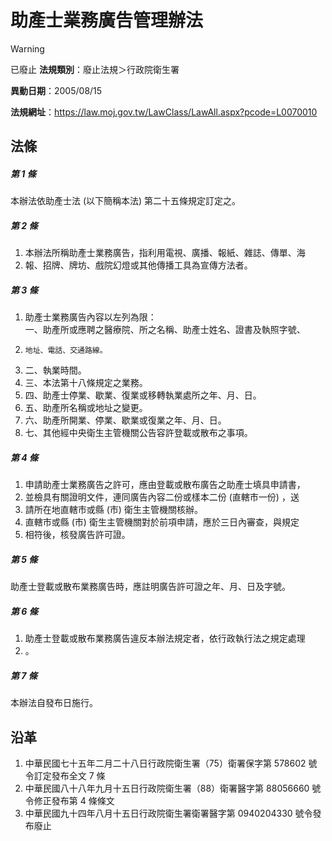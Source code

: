 # 助產士業務廣告管理辦法


> [!WARNING]
> 已廢止
**法規類別**：廢止法規＞行政院衛生署

**異動日期**：2005/08/15  

**法規網址**：https://law.moj.gov.tw/LawClass/LawAll.aspx?pcode=L0070010



## 法條
##### 第 1 條
本辦法依助產士法 (以下簡稱本法) 第二十五條規定訂定之。

##### 第 2 條
1. 本辦法所稱助產士業務廣告，指利用電視、廣播、報紙、雜誌、傳單、海
1. 報、招牌、牌坊、戲院幻燈或其他傳播工具為宣傳方法者。

##### 第 3 條
1. 助產士業務廣告內容以左列為限：  
一、助產所或應聘之醫療院、所之名稱、助產士姓名、證書及執照字號、
1.     地址、電話、交通路線。
1. 二、執業時間。
1. 三、本法第十八條規定之業務。
1. 四、助產士停業、歇業、復業或移轉執業處所之年、月、日。
1. 五、助產所名稱或地址之變更。
1. 六、助產所開業、停業、歇業或復業之年、月、日。
1. 七、其他經中央衛生主管機關公告容許登載或散布之事項。

##### 第 4 條
1. 申請助產士業務廣告之許可，應由登載或散布廣告之助產士填具申請書，
1. 並檢具有關證明文件，連同廣告內容二份或樣本二份 (直轄市一份) ，送
1. 請所在地直轄市或縣 (市) 衛生主管機關核辦。
1. 直轄市或縣 (市) 衛生主管機關對於前項申請，應於三日內審查，與規定
1. 相符後，核發廣告許可證。

##### 第 5 條
助產士登載或散布業務廣告時，應註明廣告許可證之年、月、日及字號。

##### 第 6 條
1. 助產士登載或散布業務廣告違反本辦法規定者，依行政執行法之規定處理
1. 。

##### 第 7 條
本辦法自發布日施行。

## 沿革
1. 中華民國七十五年二月二十八日行政院衛生署（75）衛署保字第 578602 號令訂定發布全文 7 條
1. 中華民國八十八年九月十五日行政院衛生署（88）衛署醫字第 88056660 號令修正發布第 4  條條文
1. 中華民國九十四年八月十五日行政院衛生署衛署醫字第 0940204330 號令發布廢止

